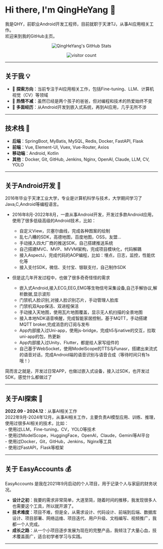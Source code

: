 # Hi there, I'm QingHeYang 👋  

我是QHY，前职业Android开发工程师，目前就职于天津TJ，从事AI应用相关工作。  
欢迎来到我的GitHub主页。

<!-- GitHub Stats Card -->
<p align="center">
  <img src="https://github-readme-stats.vercel.app/api?username=QingHeYang&show_icons=true&theme=tokyonight" alt="QingHeYang's GitHub Stats" />
</p>

<!-- Visitor Count -->
<p align="center">
  <img src="https://komarev.com/ghpvc/?username=QingHeYang&color=brightgreen" alt="visitor count" />
</p>

---

## 关于我 💡

- 🔭 **探索方向**：当前专注于AI应用相关工作，包括Fine-tuning、LLM、计算机视觉（CV）等领域  
- 🌱 **热情不减**：虽然已经是两个孩子的爸爸，但对编程和技术的热爱始终不变  
- 🚀 **多面经历**：从Android开发到嵌入式系统，再到AI应用，几乎无所不涉  

---

## 技术栈 🔧

- **后端**：SpringBoot, MyBatis, MySQL, Redis, Docker, FastAPI, Flask  
- **前端**：Vue, Element-UI, Vuex, Vue-Router, Axios  
- **移动端**：Android, Kotlin  
- **其他**：Docker, Git, GitHub, Jenkins, Nginx, OpenAI, Claude, LLM, CV, YOLO

---

## 关于Android开发 📱

2016年毕业于天津工业大学，专业是计算机科学与技术，大学期间学习了Java,C,Android等编程语言。
- 2016年8月-2022年8月，一直从事Android开发，开发过多款Android应用，使用了很多低级高级的Android技术，比如：  
    - 自定义View，贝塞尔曲线，完成各种图案的绘制
    - 乱七八糟的SDK，高德地图，百度地图，OSS，友盟...
    - 手动接入四大厂商的推送SDK，自己搭建推送系统    
    - 自己搭建MVC、MVP、MVVM架构，完成项目模块化，代码解耦  
    - 接入AspectJ，完成代码的AOP编程，比如：埋点，日志，监控，性能优化等  
    - 接入支付SDK，微信、支付宝、银联支付，自己制作SDK  

- 但是这几年开发过程中，也做了很多奇奇怪怪的需求
    - 嵌入式Android,接入ECG,EEG,EMG等生物信号采集设备,自己手解协议,解析数据,显示波形
    - 门禁机人脸识别,对接人脸识别芯片，手动管理人脸库  
    - 门禁机双App保活、双进程保活  
    - 手动接入天地图，使用瓦片地图覆盖，显示无人机扫描的全景地图  
    - 接入本地NDK语音唤醒，完成智能家居控制，基于MQTT，手动搭建MQTT broker,完成消息的订阅与发布  
    - App内部接入过Uni-app，使用js-bridge，完成h5与native的交互，拉取uni-app的包，热更新  
    - App内部接入过Unity、Flutter，都是给人家写组件的  
    - 自己基于WebSocket，使用ModelScope的TTS与Funasr，搭建出来流式的语音对话，完成Android端的语音识别与语音合成（等待时间只有1s哦！）   

简而言之就是，开发过日常APP，也做过嵌入式设备，接入过SDK，也开发过SDK，感觉什么都做过了  

---

## 关于AI探索 🤖

**2022.09 - 2024.12**：从事AI相关工作  
2022年9月-2024年12月，从事AI相关工作，主要负责AI模型应用、训练、推理，使用过很多AI相关的技术，比如：  
    - 使用过LLM，Fine-tuning，CV，YOLO等技术  
    - 使用过ModelScope，HuggingFace，OpenAI，Claude，Gemini等AI平台  
    - 使用过Docker，Git，GitHub，Jenkins，Nginx等工具  
    - 使用过FastAPI，Flask等框架  

---

## 关于 EasyAccounts 💰

EasyAccounts 是我在2021年9月启动的个人项目，用于记录个人与家庭的财务状况。  
- **设计之初**：我要的需求非常简单，大道至简，随着时间的推移，我发现很多人也需要这个工具，所以就开源了。 
- **技术难度**：项目不难，但是全，从需求设计、代码设计、前端到后端、数据库设计、项目部署、网络运维、项目迭代、用户升级、文档编写、视频推广，我都一个人完成。  
- **成长之路**：从一个小项目逐步发展为现在的完整产品，我倾注了大量心血，技术覆盖面广，适合初学者学习与实践。  

---

